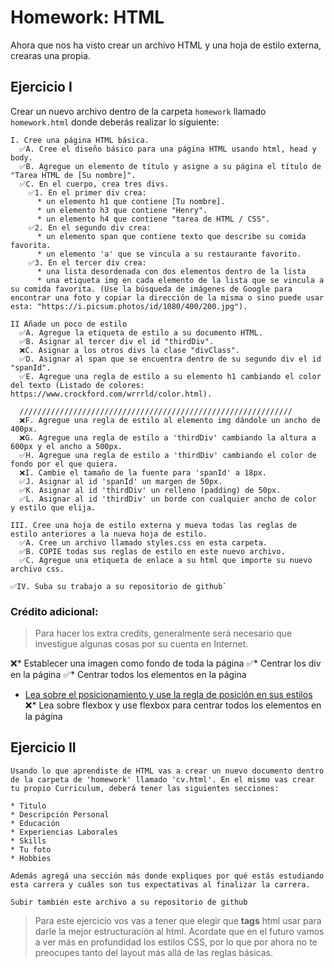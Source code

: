 # Homework: HTML

Ahora que nos ha visto crear un archivo HTML y una hoja de estilo externa, crearas una propia.

## Ejercicio I

Crear un nuevo archivo dentro de la carpeta `homework` llamado `homework.html` donde deberás realizar lo siguiente:
```
I. Cree una página HTML básica.
  ✅A. Cree el diseño básico para una página HTML usando html, head y body. 
  ✅B. Agregue un elemento de título y asigne a su página el título de "Tarea HTML de [Su nombre]".
  ✅C. En el cuerpo, crea tres divs.
    ✅1. En el primer div crea:
      * un elemento h1 que contiene [Tu nombre].
      * un elemento h3 que contiene "Henry".
      * un elemento h4 que contiene "tarea de HTML / CSS".
    ✅2. En el segundo div crea:
      * un elemento span que contiene texto que describe su comida favorita.
      * un elemento 'a' que se vincula a su restaurante favorito.
    ✅3. En el tercer div crea:
      * una lista desordenada con dos elementos dentro de la lista
      * una etiqueta img en cada elemento de la lista que se vincula a su comida favorita. (Use la búsqueda de imágenes de Google para encontrar una foto y copiar la dirección de la misma o sino puede usar esta: "https://i.picsum.photos/id/1080/400/200.jpg").
```

```
II Añade un poco de estilo
  ✅A. Agregue la etiqueta de estilo a su documento HTML.
  ✅B. Asignar al tercer div el id "thirdDiv".
  ❌C. Asignar a los otros divs la clase "divClass".
  ✅D. Asignar al span que se encuentra dentro de su segundo div el id "spanId".
  ✅E. Agregue una regla de estilo a su elemento h1 cambiando el color del texto (Listado de colores: https://www.crockford.com/wrrrld/color.html).

  /////////////////////////////////////////////////////////////
  ❌F. Agregue una regla de estilo al elemento img dándole un ancho de 400px.
  ❌G. Agregue una regla de estilo a 'thirdDiv' cambiando la altura a 600px y el ancho a 500px.
  ✅H. Agregue una regla de estilo a 'thirdDiv' cambiando el color de fondo por el que quiera.
  ❌I. Cambie el tamaño de la fuente para 'spanId' a 18px.
  ✅J. Asignar al id 'spanId' un margen de 50px.
  ✅K. Asignar al id 'thirdDiv' un relleno (padding) de 50px.
  ✅L. Asignar al id 'thirdDiv' un borde con cualquier ancho de color y estilo que elija.
```

```
III. Cree una hoja de estilo externa y mueva todas las reglas de estilo anteriores a la nueva hoja de estilo.
  ✅A. Cree un archivo llamado styles.css en esta carpeta.
  ✅B. COPIE todas sus reglas de estilo en este nuevo archivo.
  ✅C. Agregue una etiqueta de enlace a su html que importe su nuevo archivo css.
```

```
✅IV. Suba su trabajo a su repositorio de github`
```

### Crédito adicional:
>   Para hacer los extra credits, generalmente será necesario que investigue algunas cosas por su cuenta en Internet.

  ❌* Establecer una imagen como fondo de toda la página
  ✅* Centrar los div en la página
  ✅* Centrar todos los elementos en la página
  * [Lea sobre el posicionamiento y use la regla de posición en sus estilos](https://es.learnlayout.com/index.html)
  ❌* Lea sobre flexbox y use flexbox para centrar todos los elementos en la página

## Ejercicio II

```
Usando lo que aprendiste de HTML vas a crear un nuevo documento dentro de la carpeta de 'homework' llamado 'cv.html'. En el mismo vas crear tu propio Curriculum, deberá tener las siguientes secciones:

* Titulo
* Descripción Personal
* Educación
* Experiencias Laborales
* Skills
* Tu foto
* Hobbies

Además agregá una sección más donde expliques por qué estás estudiando esta carrera y cuáles son tus expectativas al finalizar la carrera.

Subir también este archivo a su repositorio de github

```

> Para este ejercicio vos vas a tener que elegir que **tags** html usar para darle la mejor estructuración al html. Acordate que en el futuro vamos a ver más en profundidad los estilos CSS, por lo que por ahora no te preocupes tanto del layout más allá de las reglas básicas.
